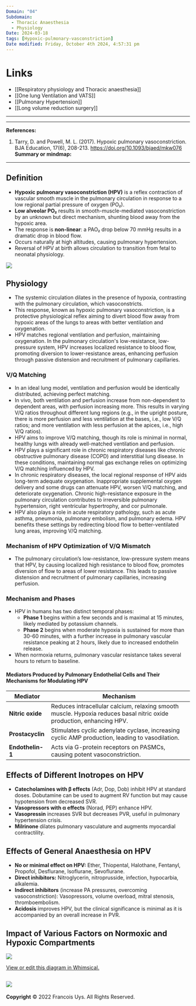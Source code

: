 ```yaml
---
Domain: "04"
Subdomain:
  - Thoracic Anaesthesia
  - Physiology
Date: 2024-03-18
tags: [Hypoxic-pulmonary-vasconstriction]
Date modified: Friday, October 4th 2024, 4:57:31 pm
---
```


# Links
- [[Respiratory physiology and Thoracic anaesthesia]]
- [[One lung Ventilation and VATS]]
- [[Pulmonary Hypertension]]
- [[Long volume reduction surgery]]

---

---
**References:**

1. Tarry, D. and Powell, M. L. (2017). Hypoxic pulmonary vasoconstriction. BJA Education, 17(6), 208-213. https://doi.org/10.1093/bjaed/mkw076
**Summary or mindmap:**

---------------------------------------------------------------------------------------------

## Definition
- **Hypoxic pulmonary vasoconstriction (HPV)** is a reflex contraction of vascular smooth muscle in the pulmonary circulation in response to a low regional partial pressure of oxygen (PO₂).
- **Low alveolar PO₂** results in smooth-muscle-mediated vasoconstriction by an unknown but direct mechanism, shunting blood away from the hypoxic area.
- The response is **non-linear**: a PAO₂ drop below 70 mmHg results in a dramatic drop in blood flow.
- Occurs naturally at high altitudes, causing pulmonary hypertension.
- Reversal of HPV at birth allows circulation to transition from fetal to neonatal physiology.

![](Pasted%20image%2020240304123651.png)

## Physiology
- The systemic circulation dilates in the presence of hypoxia, contrasting with the pulmonary circulation, which vasoconstricts.
- This response, known as hypoxic pulmonary vasoconstriction, is a protective physiological reflex aiming to divert blood flow away from hypoxic areas of the lungs to areas with better ventilation and oxygenation.
- HPV matches regional ventilation and perfusion, maintaining oxygenation. In the pulmonary circulation's low-resistance, low-pressure system, HPV increases localized resistance to blood flow, promoting diversion to lower-resistance areas, enhancing perfusion through passive distension and recruitment of pulmonary capillaries.

### V/Q Matching
- In an ideal lung model, ventilation and perfusion would be identically distributed, achieving perfect matching.
- In vivo, both ventilation and perfusion increase from non-dependent to dependent areas, with perfusion increasing more. This results in varying V/Q ratios throughout different lung regions (e.g., in the upright posture, there is more perfusion and less ventilation at the bases, i.e., low V/Q ratios; and more ventilation with less perfusion at the apices, i.e., high V/Q ratios).
- HPV aims to improve V/Q matching, though its role is minimal in normal, healthy lungs with already well-matched ventilation and perfusion.
- HPV plays a significant role in chronic respiratory diseases like chronic obstructive pulmonary disease (COPD) and interstitial lung disease. In these conditions, maintaining normal gas exchange relies on optimizing V/Q matching influenced by HPV.
- In chronic respiratory diseases, the local regional response of HPV aids long-term adequate oxygenation. Inappropriate supplemental oxygen delivery and some drugs can attenuate HPV, worsen V/Q matching, and deteriorate oxygenation. Chronic high-resistance exposure in the pulmonary circulation contributes to irreversible pulmonary hypertension, right ventricular hypertrophy, and cor pulmonale.
- HPV also plays a role in acute respiratory pathology, such as acute asthma, pneumonia, pulmonary embolism, and pulmonary edema. HPV benefits these settings by redirecting blood flow to better-ventilated lung areas, improving V/Q matching.

### Mechanism of HPV Optimization of V/Q Mismatch
- The pulmonary circulation’s low-resistance, low-pressure system means that HPV, by causing localized high resistance to blood flow, promotes diversion of flow to areas of lower resistance. This leads to passive distension and recruitment of pulmonary capillaries, increasing perfusion.

### Mechanism and Phases
- HPV in humans has two distinct temporal phases:
	- **Phase 1** begins within a few seconds and is maximal at 15 minutes, likely mediated by potassium channels.
	- **Phase 2** begins when moderate hypoxia is sustained for more than 30-60 minutes, with a further increase in pulmonary vascular resistance peaking at 2 hours, likely due to increased endothelin release.
- When normoxia returns, pulmonary vascular resistance takes several hours to return to baseline.

#### Mediators Produced by Pulmonary Endothelial Cells and Their Mechanisms for Modulating HPV

| Mediator           | Mechanism                                                                 |
|--------------------|--------------------------------------------------------------------------|
| **Nitric oxide**   | Reduces intracellular calcium, relaxing smooth muscle. Hypoxia reduces basal nitric oxide production, enhancing HPV. |
| **Prostacyclin**   | Stimulates cyclic adenylate cyclase, increasing cyclic AMP production, leading to vasodilation. |
| **Endothelin-1**   | Acts via G-protein receptors on PASMCs, causing potent vasoconstriction. |

## Effects of Different Inotropes on HPV
- **Catecholamines with β effects** (Adr, Dop, Dob) inhibit HPV at standard doses. Dobutamine can be used to augment RV function but may cause hypotension from decreased SVR.
- **Vasopressors with α effects** (Norad, PEP) enhance HPV.
- **Vasopressin** increases SVR but decreases PVR, useful in pulmonary hypertension crisis.
- **Milrinone** dilates pulmonary vasculature and augments myocardial contractility.

## Effects of General Anaesthesia on HPV
- **No or minimal effect on HPV:** Ether, Thiopental, Halothane, Fentanyl, Propofol, Desflurane, Isoflurane, Sevoflurane.
- **Direct inhibitors:** Nitroglycerin, nitroprusside, infection, hypocarbia, alkalemia.
- **Indirect inhibitors** (increase PA pressures, overcoming vasoconstriction): Vasopressors, volume overload, mitral stenosis, thromboembolism.
- **Acidosis** improves HPV, but the clinical significance is minimal as it is accompanied by an overall increase in PVR.

## Impact of Various Factors on Normoxic and Hypoxic Compartments

![](Pasted%20image%2020240701173128.png)

[View or edit this diagram in Whimsical.](https://whimsical.com/impact-of-factors-on-hypoxic-and-normoxic-compartments-Fv22LSaq4aTnYWAroqQhxF?ref=chatgpt)

![](Pasted%20image%2020240304123828.png)
---
**Copyright**
© 2022 Francois Uys. All Rights Reserved.